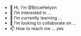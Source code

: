 - 👋 Hi, I’m @BriceHelyon
- 👀 I’m interested in ...
- 🌱 I’m currently learning ...
- 💞️ I’m looking to collaborate on ...
- 📫 How to reach me ...
yes
<!---
BriceHelyon/BriceHelyon is a ✨ special ✨ repository because its `README.md` (this file) appears on your GitHub profile.
You can click the Preview link to take a look at your changes.
--->
